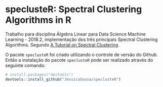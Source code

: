 speclusteR: Spectral Clustering Algorithms in R
========================================

Trabalho para disciplina Álgebra Linear para Data Science Machine Learning - 2018.2, implementação dos três principais Spectral Clustering Algorithms. Segundo [A Tutorial on Spectral Clustering](https://arxiv.org/pdf/0711.0189.pdf?fbclid=IwAR118imKMz2CW1yzQHAFaElmtU3vHoTSBUUlASwpK531DXLuYQ_j2Lvt9aU).

O pacote `speclusteR` foi criado utilizando o controle de versão do Github. Então a instalação do pacote `speclusteR` pode ser realizado através do seguinte comando:

``` r
# install.packages("devtools")
devtools::install_github("JessicaSousa/speclusteR")
```
